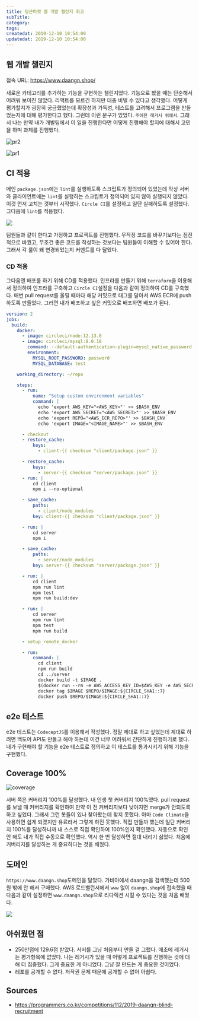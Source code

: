 ```yaml
---
title: 당근마켓 웹 개발 챌린지 회고
subTitle:
category:
tags:
createdat: 2019-12-10 10:54:00
updatedat: 2019-12-10 10:54:00
---
```


## 웹 개발 챌린지

접속 URL: https://www.daangn.shop/

새로운 카테고리를 추가하는 기능을 구현하는 챌린지였다. 기능으로 봤을 때는 단순해서 어려워 보이진 않았다. 리액트를 모르긴 하지만 대충 비빌 수 있다고 생각했다. 어떻게 평가할지가 굉장히 궁금했었는데 확장성과 가독성, 테스트를 고려해서 프로그램을 만들었는지에 대해 평가한다고 했다. 그런데 이런 문구가 있었다. `주어진 레거시 위에서`. 그래서 나는 만약 내가 개발팀에서 이 일을 진행한다면 어떻게 진행해야 할지에 대해서 고민을 하며 과제를 진행했다. 

![pr2](https://user-images.githubusercontent.com/14071105/70490034-afd43b80-1b40-11ea-83d5-ef317135e376.png)

![pr1](https://user-images.githubusercontent.com/14071105/70490024-ad71e180-1b40-11ea-9c72-be0a0a02b230.png)

## CI 적용

메인 `package.json`에는 `lint`를 실행하도록 스크립트가 정의되어 있었는데 막상 서버와 클라이언트에는 `lint`를 실행하는 스크립트가 정의되어 있지 않아 실행되지 않았다. 이것 먼저 고치는 것부터 시작했다. `Circle CI`를 설정하고 일단 실패하도록 설정했다. 그다음에 `lint`를 적용했다.

![](https://user-images.githubusercontent.com/14071105/70489015-d2b12080-1b3d-11ea-88be-cf7e48b97e8b.png)

팀원들과 같이 한다고 가정하고 프로젝트를 진행했다. 무작정 코드를 바꾸기보다는 점진적으로 바꿨고, 무조건 좋은 코드를 작성하는 것보다는 팀원들이 이해할 수 있어야 한다. 그래서 각 룰이 왜 변경되었는지 커맨트를 다 달았다.

### CD 적용

그다음엔 배포를 하기 위해 CD를 적용했다. 인프라를 만들기 위해 `terraform`을 이용해서 정의하여 인프라를 구축하고 `Circle CI`설정을 다음과 같이 정의하여 CD를 구축했다. 매번 pull request를 올릴 때마다 해당 커밋으로 태그를 달아서 AWS ECR에 push 하도록 만들었다. 그러면 내가 배포하고 싶은 커밋으로 배포하면 배포가 된다.

```yml
version: 2
jobs:
  build:
    docker:
      - image: circleci/node:12.13.0
      - image: circleci/mysql:8.0.18
        command: --default-authentication-plugin=mysql_native_password
        environment:
          MYSQL_ROOT_PASSWORD: password
          MYSQL_DATABASE: test

    working_directory: ~/repo

    steps:
      - run:
          name: "Setup custom environment variables"
          command: |
            echo 'export AWS_KEY="<AWS_KEY>"' >> $BASH_ENV
            echo 'export AWS_SECRET="<AWS_SECRET>"' >> $BASH_ENV
            echo 'export REPO="<AWS_ECR_REPO>"' >> $BASH_ENV
            echo 'export IMAGE="<IMAGE_NAME>"' >> $BASH_ENV

      - checkout
      - restore_cache:
          keys:
            - client-{{ checksum "client/package.json" }}

      - restore_cache:
          keys:
            - server-{{ checksum "server/package.json" }}
      - run: |
          cd client
          npm i --no-optional

      - save_cache:
          paths:
            - client/node_modules
          key: client-{{ checksum "client/package.json" }}

      - run: |
          cd server
          npm i

      - save_cache:
          paths:
            - server/node_modules
          key: server-{{ checksum "server/package.json" }}

      - run: |
          cd client
          npm run lint
          npm test
          npm run build:dev

      - run: |
          cd server
          npm run lint
          npm test
          npm run build

      - setup_remote_docker

      - run:
          command: |
            cd client
            npm run build
            cd ../server
            docker build -t $IMAGE .
            $(docker run --rm -e AWS_ACCESS_KEY_ID=$AWS_KEY -e AWS_SECRET_ACCESS_KEY=$AWS_SECRET anigeo/awscli ecr get-login --no-include-email --region ap-northeast-2)
            docker tag $IMAGE $REPO/$IMAGE:${CIRCLE_SHA1::7}
            docker push $REPO/$IMAGE:${CIRCLE_SHA1::7}
```

## e2e 테스트

e2e 테스트는 `CodeceptJS`를 이용해서 작성했다. 정말 제대로 하고 싶었는데 제대로 하려면 백도어 API도 만들고 해야 하는데 이건 너무 어려워서 간단하게 진행하기로 했다. 내가 구현해야 할 기능을 e2e 테스트로 정의하고 이 테스트를 통과시키기 위해 기능을 구현했다.

## Coverage 100%

![coverage](https://user-images.githubusercontent.com/14071105/70489384-fcb71280-1b3e-11ea-8ec5-d3fe2cb4a254.png)

서버 쪽은 커버리지 100%를 달성했다. 내 인생 첫 커버리지 100%였다. pull request를 보낼 때 커버리지를 확인하여 만약 이 전 커버리지보다 낮아지면 merge가 안되도록 하고 싶었다. 그래서 그런 봇들이 있나 찾아봤는데 찾지 못했다. 아마 `Code Climate`을 사용하면 쉽게 되겠지만 유료라서 그렇게 하진 못했다. 직접 만들까 했는데 일단 커버리지 100%를 달성하니까 내 스스로 직접 확인하여 100%인지 확인했다. 자동으로 확인 안 해도 내가 직접 수동으로 확인했다. 역시 한 번 달성하면 절대 내리기 싫었다. 처음에 커버리지를 달성하는 게 중요하다는 것을 배웠다.

## 도메인

`https://www.daangn.shop`도메인을 달았다. 가비아에서 daangn을 검색했는데 500원 밖에 안 해서 구매했다. AWS 로드밸런서에서 `www` 없이 `daangn.shop`에 접속했을 때 다음과 같이 설정하면 `www.daangn.shop`으로 리다렉션 시킬 수 있다는 것을 처음 배웠다.

![](https://user-images.githubusercontent.com/14071105/70489839-2290e700-1b40-11ea-95df-b3ac79bff40b.png)


## 아쉬웠던 점

* 250만점에 129.6점 받았다. 서버를 그냥 처음부터 만들 걸 그랬다. 애초에 레거시는 평가항목에 없었다. 나는 레거시가 있을 때 어떻게 프로젝트를 진행하는 것에 대해 더 집중했다. 그게 중요한 게 아니었다. 그냥 잘 만드는 게 중요한 것이었다.
* 레포를 공개할 수 없다. 저작권 문제 때문에 공개할 수 없어 아쉽다.

## Sources

* <https://programmers.co.kr/competitions/112/2019-daangn-blind-recruitment>
